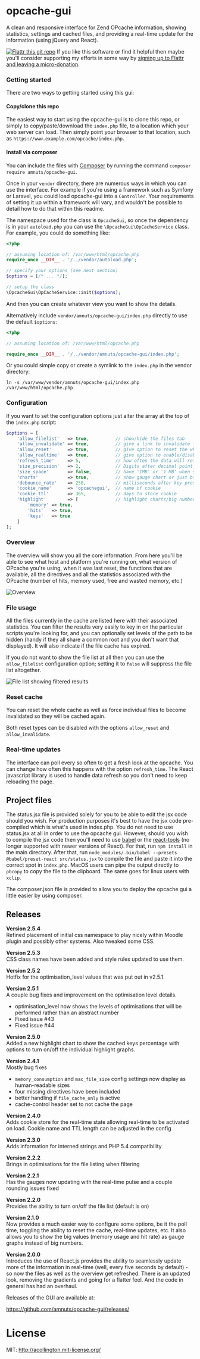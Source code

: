 # opcache-gui

A clean and responsive interface for Zend OPcache information, showing statistics, settings and cached files, and providing a real-time update for the information (using jQuery and React).

[![Flattr this git repo](http://api.flattr.com/button/flattr-badge-large.png)](https://flattr.com/submit/auto?user_id=acollington&url=https://github.com/amnuts/opcache-gui&title=opcache-gui&language=&tags=github&category=software)
If you like this software or find it helpful then maybe you'll consider supporting my efforts in some way by [signing up to Flattr and leaving a micro-donation](https://flattr.com/@acollington).

### Getting started

There are two ways to getting started using this gui:

#### Copy/clone this repo

The easiest way to start using the opcache-gui is to clone this repo, or simply to copy/paste/download the `index.php` file, to a location which your web server can load.  Then simply point your browser to that location, such as `https://www.example.com/opcache/index.php`.

#### Install via composer

You can include the files with [Composer](https://getcomposer.org/) by running the command `composer require amnuts/opcache-gui`.

Once in your `vendor` directory, there are numerous ways in which you can use the interface.  For example if you're using a framework such as Symfony or Laravel, you could load opcache-gui into a `Controller`.  Your requirements of setting it up within a framework will vary, and wouldn't be possible to detail how to do that within this readme.

The namespace used for the class is `OpcacheGui`, so once the dependency is in your `autoload.php` you can use the `\OpcacheGui\OpCacheService` class.  For example, you could do something like:

```php
<?php

// assuming location of: /var/www/html/opcache.php
require_once __DIR__ . '/../vendor/autoload.php';

// specify your options (see next section)
$options = [/* ... */];

// setup the class
\OpcacheGui\OpCacheService::init($options);
```

And then you can create whatever view you want to show the details.

Alternatively include `vendor/amnuts/opcache-gui/index.php` directly to use the default `$options`:

```php
<?php

// assuming location of: /var/www/html/opcache.php

require_once __DIR__ . '/../vendor/amnuts/opcache-gui/index.php';
```

Or you could simple copy or create a symlink to the `index.php` in the vendor directory:

```shell script
ln -s /var/www/vendor/amnuts/opcache-gui/index.php /var/www/html/opcache.php
```

### Configuration

If you want to set the configuration options just alter the array at the top of the `index.php` script:
```php
$options = [
    'allow_filelist'   => true,          // show/hide the files tab
    'allow_invalidate' => true,          // give a link to invalidate files
    'allow_reset'      => true,          // give option to reset the whole cache
    'allow_realtime'   => true,          // give option to enable/disable real-time updates
    'refresh_time'     => 5,             // how often the data will refresh, in seconds
    'size_precision'   => 2,             // Digits after decimal point
    'size_space'       => false,         // have '1MB' or '1 MB' when showing sizes
    'charts'           => true,          // show gauge chart or just big numbers
    'debounce_rate'    => 250,           // milliseconds after key press to send keyup event when filtering
    'cookie_name'      => 'opcachegui',  // name of cookie
    'cookie_ttl'       => 365,           // days to store cookie
    'highlight'        => [              // highlight charts/big numbers
        'memory' => true,
        'hits'   => true,
        'keys'   => true
    ]
];
```

### Overview

The overview will show you all the core information.  From here you'll be able to see what host and platform you're running on, what version of OPcache you're using, when it was last reset, the functions that are available, all the directives and all the statistics associated with the OPcache (number of hits, memory used, free and wasted memory, etc.)

![Overview](http://amnuts.com/images/opcache/screenshot/overview-v2.5.0.png)

### File usage

All the files currently in the cache are listed here with their associated statistics.  You can filter the results very easily to key in on the particular scripts you're looking for, and you can optionally set levels of the path to be hidden (handy if they all share a common root and you don't want that displayed). It will also indicate if the file cache has expired.

If you do not want to show the file list at all then you can use the `allow_filelist` configuration option; setting it to `false` will suppress the file list altogether.

![File list showing filtered results](http://amnuts.com/images/opcache/screenshot/files-v2.png)

### Reset cache

You can reset the whole cache as well as force individual files to become invalidated so they will be cached again.

Both reset types can be disabled with the options `allow_reset` and `allow_invalidate`.

### Real-time updates

The interface can poll every so often to get a fresh look at the opcache.  You can change how often this happens with the option `refresh_time`.  The React javascript library is used to handle data refresh so you don't need to keep reloading the page.

## Project files

The status.jsx file is provided solely for you to be able to edit the jsx code should you wish.  For production purposes it's best to have the jsx code pre-compiled which is what's used in index.php.  You do not need to use status.jsx at all in order to use the opcache gui.  However, should you wish to compile the jsx code then you'll need to use [babel](https://babeljs.io/) or the [react-tools](https://www.npmjs.com/package/react-tools) (no longer supported with newer versions of React). For that, run `npm install` in the main directory. After that, run `node_modules/.bin/babel --presets @babel/preset-react src/status.jsx` to compile the file and paste it into the correct spot in `index.php`. MacOS users can pipe the output directly to `pbcopy` to copy the file to the clipboard. The same goes for linux users with `xclip`.

The composer.json file is provided to allow you to deploy the opcache gui a little easier by using composer.

## Releases

**Version 2.5.4**\
Refined placement of initial css namespace to play nicely within Moodle plugin and possibly other systems.  Also tweaked some CSS.

**Version 2.5.3**\
CSS class names have been added and style rules updated to use them.

**Version 2.5.2**\
Hotfix for the optimisation_level values that was put out in v2.5.1.

**Version 2.5.1**\
A couple bug fixes and improvement on the optimisation level details.
* optimisation_level now shows the levels of optimisations that will be performed rather than an abstract number
* Fixed issue #43
* Fixed issue #44

**Version 2.5.0**\
Added a new highlight chart to show the cached keys percentage with options to turn on/off the individual highlight graphs. 

**Version 2.4.1**\
Mostly bug fixes
* `memory_consumption` and `max_file_size` config settings now display as human-readable sizes
* four missing directives have been included
* better handling if `file_cache_only` is active
* cache-control header set to not cache the page

**Version 2.4.0**\
Adds cookie store for the real-time state allowing real-time to be activated on load.  Cookie name and TTL length can be adjusted in the config

**Version 2.3.0**\
Adds information for interned strings and PHP 5.4 compatibility

**Version 2.2.2**\
Brings in optimisations for the file listing when filtering

**Version 2.2.1**\
Has the gauges now updating with the real-time pulse and a couple rounding issues fixed

**Version 2.2.0**\
Provides the ability to turn on/off the file list (default is on)

**Version 2.1.0**\
Now provides a much easier way to configure some options, be it the poll time, toggling the ability to reset the cache, real-time updates, etc. It also allows you to show the big values (memory usage and hit rate) as gauge graphs instead of big numbers.

**Version 2.0.0**\
Introduces the use of React.js provides the ability to seamlessly update more of the information in real-time (well, every five seconds by default) - so now the files as well as the overview get refreshed. There is an updated look, removing the gradients and going for a flatter feel. And the code in general has had an overhaul.

Releases of the GUI are available at:

https://github.com/amnuts/opcache-gui/releases/

# License

MIT: http://acollington.mit-license.org/
